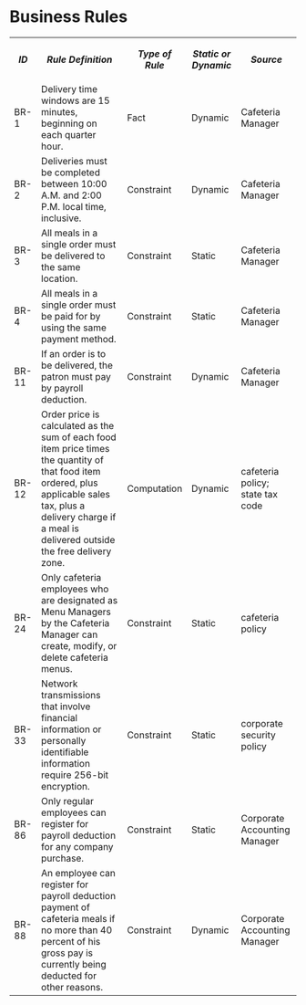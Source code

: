 # Business Rules

<table><tbody><tr><td><p style="text-align:center;"><i><strong>ID</strong></i></p></td><td><p style="text-align:center;"><i><strong>Rule Definition</strong></i></p></td><td><p style="text-align:center;"><i><strong>Type of Rule</strong></i></p></td><td><p style="text-align:center;"><i><strong>Static or Dynamic</strong></i></p></td><td><p style="text-align:center;"><i><strong>Source</strong></i></p></td></tr><tr><td>BR-1</td><td>Delivery time windows are 15 minutes, beginning on each quarter hour.</td><td>Fact</td><td>Dynamic</td><td>Cafeteria Manager</td></tr><tr><td>BR-2</td><td>Deliveries must be completed between 10:00 A.M. and 2:00 P.M. local time, inclusive.</td><td>Constraint</td><td>Dynamic</td><td>Cafeteria Manager</td></tr><tr><td>BR-3</td><td>All meals in a single order must be delivered to the same location.</td><td>Constraint</td><td>Static</td><td>Cafeteria Manager</td></tr><tr><td>BR-4</td><td>All meals in a single order must be paid for by using the same payment method.</td><td>Constraint</td><td>Static</td><td>Cafeteria Manager</td></tr><tr><td>BR-11</td><td>If an order is to be delivered, the patron must pay by payroll deduction.</td><td>Constraint</td><td>Dynamic</td><td>Cafeteria Manager</td></tr><tr><td>BR-12</td><td>Order price is calculated as the sum of each food item price times the quantity of that food item ordered, plus applicable sales tax, plus a delivery charge if a meal is delivered outside the free delivery zone.</td><td>Computation</td><td>Dynamic</td><td>cafeteria policy; state tax code</td></tr><tr><td>BR-24</td><td>Only cafeteria employees who are designated as Menu Managers by the Cafeteria Manager can create, modify, or delete cafeteria menus.</td><td>Constraint</td><td>Static</td><td>cafeteria policy</td></tr><tr><td>BR-33</td><td>Network transmissions that involve financial information or personally identifiable information require 256-bit encryption.</td><td>Constraint</td><td>Static</td><td>corporate security policy</td></tr><tr><td>BR-86</td><td>Only regular employees can register for payroll deduction for any company purchase.</td><td>Constraint</td><td>Static</td><td>Corporate Accounting Manager</td></tr><tr><td>BR-88</td><td>An employee can register for payroll deduction payment of cafeteria meals if no more than 40 percent of his gross pay is currently being deducted for other reasons.</td><td>Constraint</td><td>Dynamic</td><td>Corporate Accounting Manager</td></tr></tbody></table>